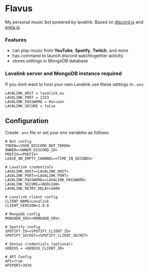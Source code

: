 # Flavus

My personal music bot powered by lavalink. Based on [discord.js](https://discord.js.org/#/) and [erela.js](https://erelajs-docs.netlify.app/docs/gettingstarted.html#documentation-guides).

### Features
- can play music from **YouTube**, **Spotify**, **Twitch**, and more
- has command to launch discord watchtogether activity
- stores settings in MongoDB database


### Lavalink server and MongoDB instance required
 If you dont want to host your own Lavalink use these settings in `.env`:
 ```env
LAVALINK_HOST = lavalink.eu
LAVALINK_PORT = 2333
LAVALINK_PASSWORD = Raccoon
LAVALINK_SECURE = false
 ```

## Configuration

Create `.env` file or set your env variables as follows:
```env
# Bot config
TOKEN=<YOUR_DISCORD_BOT_TOKEN>
OWNER=<OWNER_DISCORD_ID>
PREFIX=<PREFIX>
LEAVE_ON_EMPTY_CHANNEL=<TIME_IN_SECONDS>

# Lavalink credentials
LAVALINK_HOST=<LAVALINK_HOST>
LAVALINK_PORT=<LAVALINK_PORT>
LAVALINK_PASSWORD=<LAVALINK_PASSWORD>
LAVALINK_SECURE=<BOOLEAN>
LAVALINK_RETRY_DELAY=5000

# Lavalink client config
CLIENT_NAME=Lavalink
CLIENT_VERSION=1.0.0

# Mongodb config
MONGODB_SRV=<MONGODB_SRV>

# Spotify config
SPOTIFY_ID=<SPOTIFY_CLIENT_ID>
SPOTIFY_SECRET=<SPOTIFY_CLIENT_SECRET>

# Genius credentials (optional)
GENIUS = <GENIUS_CLIENT_ID>

# API Config
API=true
APIPORT=3030
```

